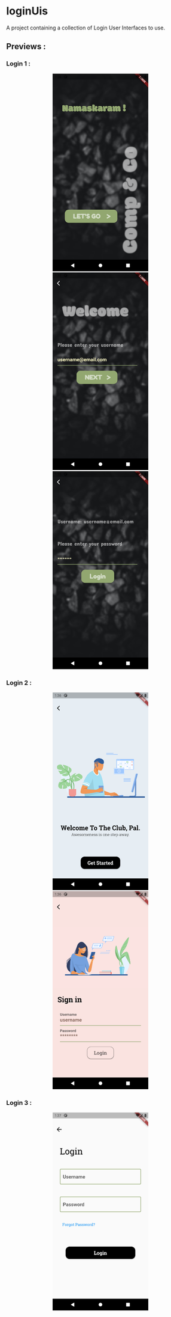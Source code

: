 # loginUis

A project containing a collection of Login User Interfaces to use.

## Previews :

### Login 1 :
<p align="center">
  <img src="Screenshots/L1_1.png" width="256" hspace="4">
  <img src="Screenshots/L1_2.png" width="256" hspace="4">
  <img src="Screenshots/L1_3.png" width="256" hspace="4">
 
 ### Login 2 :
<p align="center">
  <img src="Screenshots/L2_1.png" width="256" hspace="4">
  <img src="Screenshots/L2_2.png" width="256" hspace="4">
 
 ### Login 3 :
<p align="center">
  <img src="Screenshots/L3_1.png" width="256" hspace="4">


